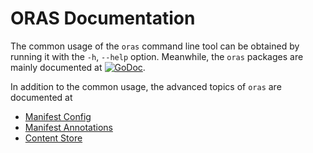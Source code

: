 # ORAS Documentation

The common usage of the `oras` command line tool can be obtained by running it with the `-h`, `--help` option. Meanwhile, the `oras` packages are mainly documented at [![GoDoc](https://godoc.org/github.com/oras-project/oras?status.svg)](https://godoc.org/github.com/oras-project/oras).

In addition to the common usage, the advanced topics of `oras` are documented at

- [Manifest Config](config.md)
- [Manifest Annotations](annotations.md)
- [Content Store](store.md)
